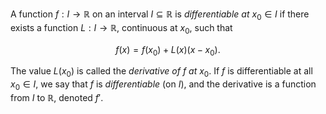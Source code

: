 A function $f: I \to \mathbb{R}$ on an interval $I \subseteq \mathbb{R}$ 
is *differentiable at* $x_0 \in I$ if there exists a function 
$L:I\to\mathbb R$, continuous at $x_0$, such that

$$
f(x) = f(x_0) + L(x) (x-x_0).
$$

The value $L(x_0)$ is called the *derivative of* $f$ *at* $x_0$. If $f$ is 
differentiable at all $x_0\in I$, we say that $f$ is *differentiable* (on $I$),
and the derivative is a function from $I$ to $\mathbb R$, denoted $f'$.
